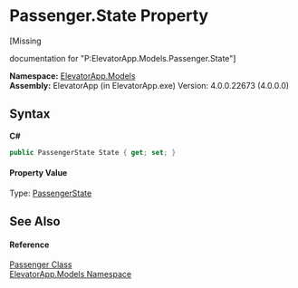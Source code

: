 # Passenger.State Property 
 

\[Missing <summary> documentation for "P:ElevatorApp.Models.Passenger.State"\]

**Namespace:**&nbsp;<a href="N_ElevatorApp_Models">ElevatorApp.Models</a><br />**Assembly:**&nbsp;ElevatorApp (in ElevatorApp.exe) Version: 4.0.0.22673 (4.0.0.0)

## Syntax

**C#**<br />
``` C#
public PassengerState State { get; set; }
```


#### Property Value
Type: <a href="T_ElevatorApp_Models_Enums_PassengerState">PassengerState</a>

## See Also


#### Reference
<a href="T_ElevatorApp_Models_Passenger">Passenger Class</a><br /><a href="N_ElevatorApp_Models">ElevatorApp.Models Namespace</a><br />